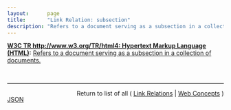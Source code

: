 ```yaml
---
layout:      page
title:       "Link Relation: subsection"
description: "Refers to a document serving as a subsection in a collection of documents."
---
```


**[W3C TR http://www.w3.org/TR/html4: Hypertext Markup Language (HTML)](/specs/W3C/TR/html4 "This specification defines the HyperText Markup Language (HTML), the publishing language of the World Wide Web. This specification defines HTML 4.01, which is a subversion of HTML 4. In addition to the text, multimedia, and hyperlink features of the previous versions of HTML (HTML 3.2 and HTML 2.0), HTML 4 supports more multimedia options, scripting languages, style sheets, better printing facilities, and documents that are more accessible to users with disabilities. HTML 4 also takes great strides towards the internationalization of documents, with the goal of making the Web truly World Wide."):** [Refers to a document serving as a subsection in a collection of documents.](http://www.w3.org/TR/html4/types.html#type-links "Read documentation for Link Relation &#34;subsection&#34;")

<br/>
<hr/>

<p style="float : left"><a href="subsection.json" title="JSON representing this particular Web Concept">JSON</a></p>
<p style="text-align: right">Return to list of all ( <a href="../link-relations">Link Relations</a> | <a href="../">Web Concepts</a> )</p>
